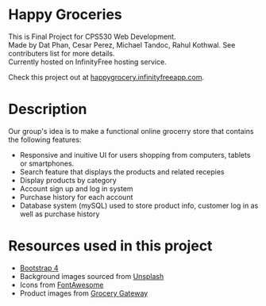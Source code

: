 # Happy Groceries
This is Final Project for CPS530 Web Development.  
Made by Dat Phan, Cesar Perez, Michael Tandoc, Rahul Kothwal. See contributers list for more details.  
Currently hosted on InfinityFree hosting service.    

Check this project out at [happygrocery.infinityfreeapp.com](http://happygrocery.infinityfreeapp.com/).

# Description
Our group's idea is to make a functional online grocerry store that contains the following features: 
- Responsive and inuitive UI for users shopping from computers, tablets or smartphones. 
- Search feature that displays the products and related recepies
- Display products by category 
- Account sign up and log in system
- Purchase history for each account 
- Database system (mySQL) used to store product info, customer log in as well as purchase history

# Resources used in this project
- [Bootstrap 4](https://getbootstrap.com/)
- Background images sourced from [Unsplash](https://getbootstrap.com/)
- Icons from [FontAwesome](https://fontawesome.com/) 
- Product images from [Grocery Gateway](https://www.grocerygateway.com/store/groceryGateway/en/)

